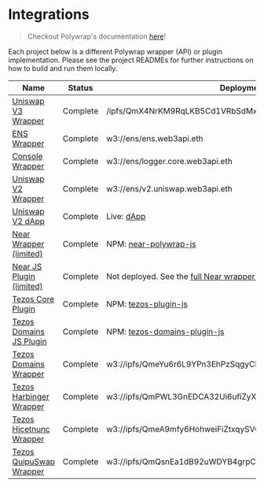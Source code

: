 # Integrations

> Checkout Polywrap's documentation [here](https://docs.polywrap.io)!

Each project below is a different Polywrap wrapper (API) or plugin implementation. Please see the project READMEs for further instructions on how to build and run them locally.

| Name                                         | Status   | Deployment                                                                 |
| -------------------------------------------- | -------- | -------------------------------------------------------------------------- |
| [Uniswap V3 Wrapper](./uniswapv3/wrapper)                 | Complete | /ipfs/QmX4NrKM9RqLKB5Cd1VRbSdMx83jgSsQET8gVw8S6ozgC5                                                   |
| [ENS Wrapper](./ens/wrapper)                 | Complete | w3://ens/ens.web3api.eth                                                   |
| [Console Wrapper](./console/wrapper)         | Complete | w3://ens/logger.core.web3api.eth                                           |
| [Uniswap V2 Wrapper](./uniswapv2/wrapper)    | Complete | w3://ens/v2.uniswap.web3api.eth                                            |
| [Uniswap V2 dApp](./uniswapv2)               | Complete | Live: [dApp](https://demo.uniswap.polywrap.io/)                            |
| [Near Wrapper (limited)](./near/wrapper)     | Complete | NPM: [near-polywrap-js](https://www.npmjs.com/package/near-polywrap-js)    |
| [Near JS Plugin (limited)](./near/plugin-js) | Complete | Not deployed. See the [full Near wrapper specification](near/Near%20Polywrapper%20Specification.md) |
| [Tezos Core Plugin](./tezos/plugin-js)     		   | Complete | NPM: [tezos-plugin-js](https://www.npmjs.com/package/@blockwatch-cc/tezos-plugin-js)    |
| [Tezos Domains JS Plugin](./tezos/tezos-domains-plugin-js)     | Complete | NPM: [tezos-domains-plugin-js](https://www.npmjs.com/package/@blockwatch-cc/tezos-domains-plugin-js)    |
| [Tezos Domains Wrapper](./tezos/tezos-domains-wrapper)     | Complete | w3://ipfs/QmeYu6r6L9YPn3EhPzSqgyCEWPU4KvnwLCWTMPjvGYid7k    |
| [Tezos Harbinger Wrapper](./tezos/harbinger-wrapper)       | Complete | w3://ipfs/QmPWL3GnEDCA32Ui6ufiZyXbyNeUbveewAsJ9z2BgEUFRu    |
| [Tezos Hicetnunc Wrapper](./tezos/hicetnunc-wrapper)       | Complete | w3://ipfs/QmeA9mfy6HohweiFiZtxqySVCoi33fj9Lsd3yBRXwKA5xL    |
| [Tezos QuipuSwap Wrapper](./tezos/quipuswap-wrapper)       | Complete | w3://ipfs/QmQsnEa1dB92uWDYB4grpC9YC4x9BsHscmWXPKUU4Uor8z    |